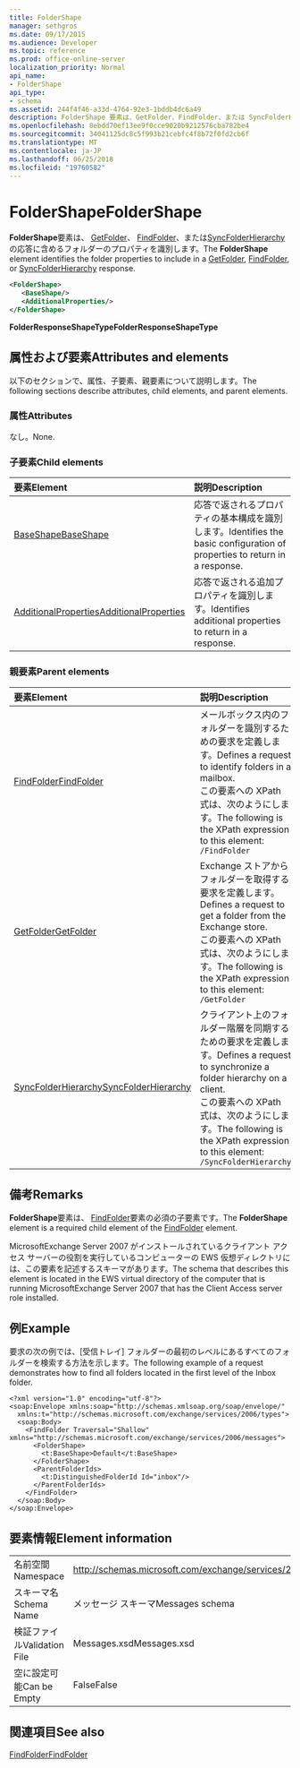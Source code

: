 ```yaml
---
title: FolderShape
manager: sethgros
ms.date: 09/17/2015
ms.audience: Developer
ms.topic: reference
ms.prod: office-online-server
localization_priority: Normal
api_name:
- FolderShape
api_type:
- schema
ms.assetid: 244f4f46-a33d-4764-92e3-1bddb4dc6a49
description: FolderShape 要素は、GetFolder、FindFolder、または SyncFolderHierarchy の応答に含めるフォルダーのプロパティを識別します。
ms.openlocfilehash: 8ebdd70ef13ee9f0cce9020b9212576cba782be4
ms.sourcegitcommit: 34041125dc8c5f993b21cebfc4f8b72f0fd2cb6f
ms.translationtype: MT
ms.contentlocale: ja-JP
ms.lasthandoff: 06/25/2018
ms.locfileid: "19760582"
---
```

# <a name="foldershape"></a><span data-ttu-id="07303-103">FolderShape</span><span class="sxs-lookup"><span data-stu-id="07303-103">FolderShape</span></span>

<span data-ttu-id="07303-104">**FolderShape**要素は、 [GetFolder](getfolder.md)、 [FindFolder](findfolder.md)、または[SyncFolderHierarchy](syncfolderhierarchy.md)の応答に含めるフォルダーのプロパティを識別します。</span><span class="sxs-lookup"><span data-stu-id="07303-104">The **FolderShape** element identifies the folder properties to include in a [GetFolder](getfolder.md), [FindFolder](findfolder.md), or [SyncFolderHierarchy](syncfolderhierarchy.md) response.</span></span> 
  
```xml
<FolderShape>
   <BaseShape/>
   <AdditionalProperties/>
</FolderShape>
```

 <span data-ttu-id="07303-105">**FolderResponseShapeType**</span><span class="sxs-lookup"><span data-stu-id="07303-105">**FolderResponseShapeType**</span></span>
## <a name="attributes-and-elements"></a><span data-ttu-id="07303-106">属性および要素</span><span class="sxs-lookup"><span data-stu-id="07303-106">Attributes and elements</span></span>

<span data-ttu-id="07303-107">以下のセクションで、属性、子要素、親要素について説明します。</span><span class="sxs-lookup"><span data-stu-id="07303-107">The following sections describe attributes, child elements, and parent elements.</span></span>
  
### <a name="attributes"></a><span data-ttu-id="07303-108">属性</span><span class="sxs-lookup"><span data-stu-id="07303-108">Attributes</span></span>

<span data-ttu-id="07303-109">なし。</span><span class="sxs-lookup"><span data-stu-id="07303-109">None.</span></span>
  
### <a name="child-elements"></a><span data-ttu-id="07303-110">子要素</span><span class="sxs-lookup"><span data-stu-id="07303-110">Child elements</span></span>

|<span data-ttu-id="07303-111">**要素**</span><span class="sxs-lookup"><span data-stu-id="07303-111">**Element**</span></span>|<span data-ttu-id="07303-112">**説明**</span><span class="sxs-lookup"><span data-stu-id="07303-112">**Description**</span></span>|
|:-----|:-----|
|[<span data-ttu-id="07303-113">BaseShape</span><span class="sxs-lookup"><span data-stu-id="07303-113">BaseShape</span></span>](baseshape.md) <br/> |<span data-ttu-id="07303-114">応答で返されるプロパティの基本構成を識別します。</span><span class="sxs-lookup"><span data-stu-id="07303-114">Identifies the basic configuration of properties to return in a response.</span></span>  <br/> |
|[<span data-ttu-id="07303-115">AdditionalProperties</span><span class="sxs-lookup"><span data-stu-id="07303-115">AdditionalProperties</span></span>](additionalproperties.md) <br/> |<span data-ttu-id="07303-116">応答で返される追加プロパティを識別します。</span><span class="sxs-lookup"><span data-stu-id="07303-116">Identifies additional properties to return in a response.</span></span>  <br/> |
   
### <a name="parent-elements"></a><span data-ttu-id="07303-117">親要素</span><span class="sxs-lookup"><span data-stu-id="07303-117">Parent elements</span></span>

|<span data-ttu-id="07303-118">**要素**</span><span class="sxs-lookup"><span data-stu-id="07303-118">**Element**</span></span>|<span data-ttu-id="07303-119">**説明**</span><span class="sxs-lookup"><span data-stu-id="07303-119">**Description**</span></span>|
|:-----|:-----|
|[<span data-ttu-id="07303-120">FindFolder</span><span class="sxs-lookup"><span data-stu-id="07303-120">FindFolder</span></span>](findfolder.md) <br/> |<span data-ttu-id="07303-121">メールボックス内のフォルダーを識別するための要求を定義します。</span><span class="sxs-lookup"><span data-stu-id="07303-121">Defines a request to identify folders in a mailbox.</span></span>  <br/> <span data-ttu-id="07303-122">この要素への XPath 式は、次のようにします。</span><span class="sxs-lookup"><span data-stu-id="07303-122">The following is the XPath expression to this element:</span></span>  <br/>  `/FindFolder` <br/> |
|[<span data-ttu-id="07303-123">GetFolder</span><span class="sxs-lookup"><span data-stu-id="07303-123">GetFolder</span></span>](getfolder.md) <br/> |<span data-ttu-id="07303-124">Exchange ストアからフォルダーを取得する要求を定義します。</span><span class="sxs-lookup"><span data-stu-id="07303-124">Defines a request to get a folder from the Exchange store.</span></span>  <br/> <span data-ttu-id="07303-125">この要素への XPath 式は、次のようにします。</span><span class="sxs-lookup"><span data-stu-id="07303-125">The following is the XPath expression to this element:</span></span>  <br/>  `/GetFolder` <br/> |
|[<span data-ttu-id="07303-126">SyncFolderHierarchy</span><span class="sxs-lookup"><span data-stu-id="07303-126">SyncFolderHierarchy</span></span>](syncfolderhierarchy.md) <br/> |<span data-ttu-id="07303-127">クライアント上のフォルダー階層を同期するための要求を定義します。</span><span class="sxs-lookup"><span data-stu-id="07303-127">Defines a request to synchronize a folder hierarchy on a client.</span></span>  <br/> <span data-ttu-id="07303-128">この要素への XPath 式は、次のようにします。</span><span class="sxs-lookup"><span data-stu-id="07303-128">The following is the XPath expression to this element:</span></span>  <br/>  `/SyncFolderHierarchy` <br/> |
   
## <a name="remarks"></a><span data-ttu-id="07303-129">備考</span><span class="sxs-lookup"><span data-stu-id="07303-129">Remarks</span></span>

<span data-ttu-id="07303-130">**FolderShape**要素は、 [FindFolder](findfolder.md)要素の必須の子要素です。</span><span class="sxs-lookup"><span data-stu-id="07303-130">The **FolderShape** element is a required child element of the [FindFolder](findfolder.md) element.</span></span> 
  
<span data-ttu-id="07303-131">MicrosoftExchange Server 2007 がインストールされているクライアント アクセス サーバーの役割を実行しているコンピューターの EWS 仮想ディレクトリには、この要素を記述するスキーマがあります。</span><span class="sxs-lookup"><span data-stu-id="07303-131">The schema that describes this element is located in the EWS virtual directory of the computer that is running MicrosoftExchange Server 2007 that has the Client Access server role installed.</span></span>
  
## <a name="example"></a><span data-ttu-id="07303-132">例</span><span class="sxs-lookup"><span data-stu-id="07303-132">Example</span></span>

<span data-ttu-id="07303-133">要求の次の例では、[受信トレイ] フォルダーの最初のレベルにあるすべてのフォルダーを検索する方法を示します。</span><span class="sxs-lookup"><span data-stu-id="07303-133">The following example of a request demonstrates how to find all folders located in the first level of the Inbox folder.</span></span>
  
```
<?xml version="1.0" encoding="utf-8"?>
<soap:Envelope xmlns:soap="http://schemas.xmlsoap.org/soap/envelope/"
  xmlns:t="http://schemas.microsoft.com/exchange/services/2006/types">
  <soap:Body>
    <FindFolder Traversal="Shallow" xmlns="http://schemas.microsoft.com/exchange/services/2006/messages">
      <FolderShape>
        <t:BaseShape>Default</t:BaseShape>
      </FolderShape>
      <ParentFolderIds>
        <t:DistinguishedFolderId Id="inbox"/>
      </ParentFolderIds>
    </FindFolder>
  </soap:Body>
</soap:Envelope>
```

## <a name="element-information"></a><span data-ttu-id="07303-134">要素情報</span><span class="sxs-lookup"><span data-stu-id="07303-134">Element information</span></span>

|||
|:-----|:-----|
|<span data-ttu-id="07303-135">名前空間</span><span class="sxs-lookup"><span data-stu-id="07303-135">Namespace</span></span>  <br/> |http://schemas.microsoft.com/exchange/services/2006/messages  <br/> |
|<span data-ttu-id="07303-136">スキーマ名</span><span class="sxs-lookup"><span data-stu-id="07303-136">Schema Name</span></span>  <br/> |<span data-ttu-id="07303-137">メッセージ スキーマ</span><span class="sxs-lookup"><span data-stu-id="07303-137">Messages schema</span></span>  <br/> |
|<span data-ttu-id="07303-138">検証ファイル</span><span class="sxs-lookup"><span data-stu-id="07303-138">Validation File</span></span>  <br/> |<span data-ttu-id="07303-139">Messages.xsd</span><span class="sxs-lookup"><span data-stu-id="07303-139">Messages.xsd</span></span>  <br/> |
|<span data-ttu-id="07303-140">空に設定可能</span><span class="sxs-lookup"><span data-stu-id="07303-140">Can be Empty</span></span>  <br/> |<span data-ttu-id="07303-141">False</span><span class="sxs-lookup"><span data-stu-id="07303-141">False</span></span>  <br/> |
   
## <a name="see-also"></a><span data-ttu-id="07303-142">関連項目</span><span class="sxs-lookup"><span data-stu-id="07303-142">See also</span></span>



[<span data-ttu-id="07303-143">FindFolder</span><span class="sxs-lookup"><span data-stu-id="07303-143">FindFolder</span></span>](findfolder.md)

